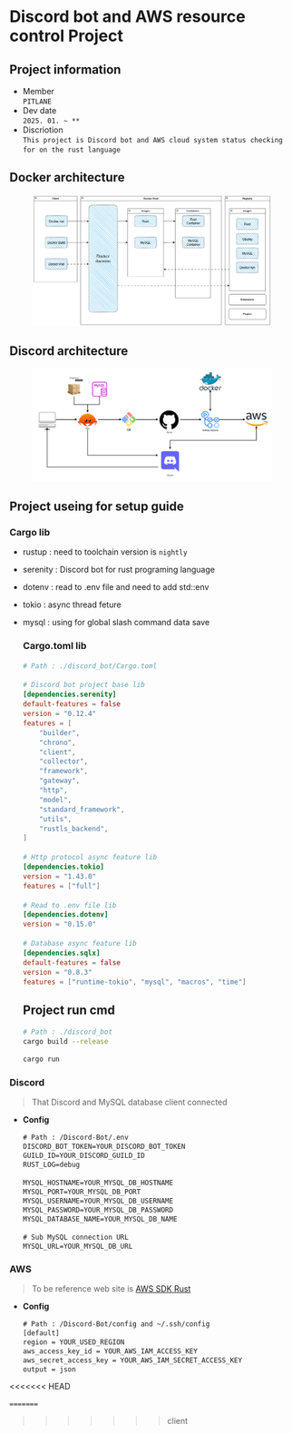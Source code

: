 # Discord bot and AWS resource control Project

## Project information
* Member  
  `PITLANE`
* Dev date  
  `2025. 01. ~ **`
* Discriotion  
  `This project is Discord bot and AWS cloud system status checking for on the rust language`

## Docker architecture
<figure align="center">
  <img src="./img/Docker-architecture.png" alt="" width=600>
</figure>

## Discord architecture
<figure align="center">
  <img src="./img/Discord-architecture.png" alt="" width=600>
</figure>

## Project useing for setup guide
### Cargo lib
* rustup : need to toolchain version is `nightly`
* serenity : Discord bot for rust programing language
* dotenv : read to .env file and need to add std::env
* tokio : async thread feture
* mysql : using for global slash command data save

  ### Cargo.toml lib
  ```toml
  # Path : ./discord_bot/Cargo.toml

  # Discord bot project base lib
  [dependencies.serenity]
  default-features = false
  version = "0.12.4"
  features = [
      "builder",
      "chrono",
      "client",
      "collector",
      "framework",
      "gateway",
      "http",
      "model",
      "standard_framework",
      "utils",
      "rustls_backend",
  ]

  # Http protocol async feature lib
  [dependencies.tokio]
  version = "1.43.0"
  features = ["full"]

  # Read to .env file lib
  [dependencies.dotenv]
  version = "0.15.0"

  # Database async feature lib
  [dependencies.sqlx]
  default-features = false
  version = "0.8.3"
  features = ["runtime-tokio", "mysql", "macros", "time"]
  ```

  ## Project run cmd
  ```bash
  # Path : ./discord_bot
  cargo build --release
  ```

  ```bash
  cargo run
  ```

### Discord
> That Discord and MySQL database client connected
* **Config**
  ```env
  # Path : /Discord-Bot/.env
  DISCORD_BOT_TOKEN=YOUR_DISCORD_BOT_TOKEN
  GUILD_ID=YOUR_DISCORD_GUILD_ID
  RUST_LOG=debug

  MYSQL_HOSTNAME=YOUR_MYSQL_DB_HOSTNAME
  MYSQL_PORT=YOUR_MYSQL_DB_PORT
  MYSQL_USERNAME=YOUR_MYSQL_DB_USERNAME
  MYSQL_PASSWORD=YOUR_MYSQL_DB_PASSWORD
  MYSQL_DATABASE_NAME=YOUR_MYSQL_DB_NAME

  # Sub MySQL connection URL
  MYSQL_URL=YOUR_MYSQL_DB_URL
  ```


### AWS
> To be reference web site is [AWS SDK Rust](https://docs.aws.amazon.com/sdk-for-rust/latest/dg/credentials.html)
* **Config**
  ```config
  # Path : /Discord-Bot/config and ~/.ssh/config
  [default]
  region = YOUR_USED_REGION
  aws_access_key_id = YOUR_AWS_IAM_ACCESS_KEY
  aws_secret_access_key = YOUR_AWS_IAM_SECRET_ACCESS_KEY
  output = json
<<<<<<< HEAD
  ```
=======
  ```
>>>>>>> client

